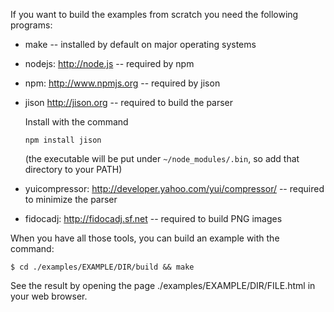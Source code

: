 If you want to build the examples from scratch you need the following programs:

  * make -- installed by default on major operating systems
  * nodejs: http://node.js -- required by npm
  * npm: http://www.npmjs.org -- required by jison
  * jison http://jison.org -- required to build the parser

    Install with the command
    
      `npm install jison`

      (the executable will be put under `~/node_modules/.bin`, so add that
       directory to your PATH)

  * yuicompressor: http://developer.yahoo.com/yui/compressor/ -- required to
    minimize the parser

  * fidocadj: http://fidocadj.sf.net -- required to build PNG images

When you have all those tools, you can build an example with the command:

  `$ cd ./examples/EXAMPLE/DIR/build && make`

See the result by opening the page ./examples/EXAMPLE/DIR/FILE.html in your
web browser.
